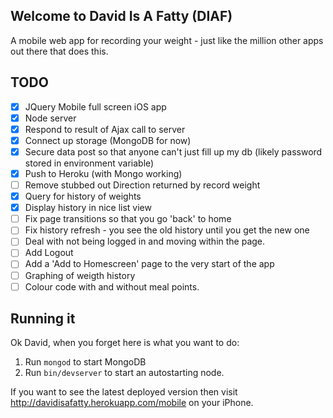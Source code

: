 Welcome to David Is A Fatty (DIAF)
-------

A mobile web app for recording your weight - just like the million other apps out there that does this.


TODO
-----
- [X] JQuery Mobile full screen iOS app
- [X] Node server
- [X] Respond to result of Ajax call to server
- [X] Connect up storage (MongoDB for now)
- [X] Secure data post so that anyone can't just fill up my db (likely password stored in environment variable)
- [X] Push to Heroku (with Mongo working)
- [ ] Remove stubbed out Direction returned by record weight
- [X] Query for history of weights
- [X] Display history in nice list view
- [ ] Fix page transitions so that you go 'back' to home
- [ ] Fix history refresh - you see the old history until you get the new one
- [ ] Deal with not being logged in and moving within the page.
- [ ] Add Logout
- [ ] Add a 'Add to Homescreen' page to the very start of the app
- [ ] Graphing of weigth history
- [ ] Colour code with and without meal points.

Running it
------------
Ok David, when you forget here is what you want to do:

1. Run ``mongod`` to start MongoDB
2. Run ``bin/devserver`` to start an autostarting node.

If you want to see the latest deployed version then visit http://davidisafatty.herokuapp.com/mobile on your iPhone.
